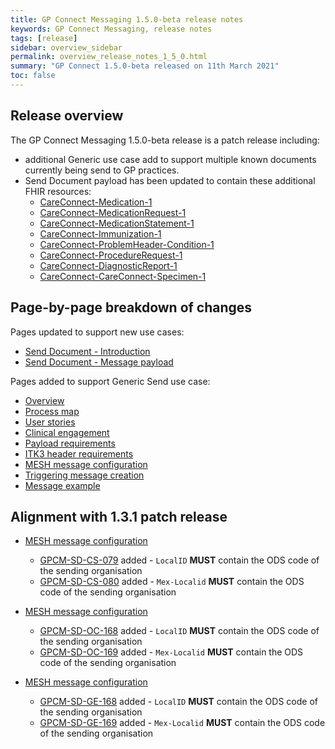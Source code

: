 ```yaml
---
title: GP Connect Messaging 1.5.0-beta release notes
keywords: GP Connect Messaging, release notes
tags: [release]
sidebar: overview_sidebar
permalink: overview_release_notes_1_5_0.html
summary: "GP Connect 1.5.0-beta released on 11th March 2021"
toc: false
---
```


## Release overview ##

The GP Connect Messaging 1.5.0-beta release is a patch release including:

- additional Generic use case add to support multiple known documents currently being send to GP practices.
- Send Document payload has been updated to contain these additional FHIR resources:
  - [CareConnect-Medication-1](https://fhir.hl7.org.uk/STU3/StructureDefinition/CareConnect-Medication-1)
  - [CareConnect-MedicationRequest-1](https://fhir.hl7.org.uk/STU3/StructureDefinition/CareConnect-MedicationRequest-1)
  - [CareConnect-MedicationStatement-1](https://fhir.hl7.org.uk/STU3/StructureDefinition/CareConnect-MedicationStatement-1)
  - [CareConnect-Immunization-1](https://fhir.hl7.org.uk/STU3/StructureDefinition/CareConnect-Immunization-1)
  - [CareConnect-ProblemHeader-Condition-1](https://fhir.hl7.org.uk/STU3/StructureDefinition/CareConnect-ProblemHeader-Condition-1)
  - [CareConnect-ProcedureRequest-1](https://fhir.hl7.org.uk/STU3/StructureDefinition/CareConnect-ProcedureRequest-1)
  - [CareConnect-DiagnosticReport-1](https://fhir.hl7.org.uk/STU3/StructureDefinition/CareConnect-DiagnosticReport-1)
  - [CareConnect-CareConnect-Specimen-1](https://fhir.hl7.org.uk/STU3/StructureDefinition/CareConnect-Specimen-1)
 

## Page-by-page breakdown of changes ##

Pages updated to support new use cases:
- [Send Document - Introduction](senddocument.html)
- [Send Document - Message payload](senddocument_payload.html)

Pages added to support Generic Send use case:
- [Overview](senddocument_generic_overview.html)
- [Process map](sendmessage_generic_process.html)
- [User stories](senddocument_generic_userstories.html)
- [Clinical engagement](senddocument_generic_busreq_clinical.html)
- [Payload requirements](senddocument_generic_payload.html)
- [ITK3 header requirements](senddocument_generic_itk3.html)
- [MESH message configuration](senddocument_generic_mesh.html)
- [Triggering message creation](senddocument_generic_trigger.html)
- [Message example](senddocument_generic_example.html)


## Alignment with 1.3.1 patch release ##

- [MESH message configuration](senddocument_fedcon_mesh.html)
  - [GPCM-SD-CS-079](senddocument_fedcon_mesh.html#GPCM-SD-CS-079) added - `LocalID` **MUST** contain the ODS code of the sending organisation
  - [GPCM-SD-CS-080](senddocument_fedcon_mesh.html#GPCM-SD-CS-080) added - `Mex-Localid` **MUST** contain the ODS code of the sending organisation

- [MESH message configuration](senddocument_oc_mesh.html)
  - [GPCM-SD-OC-168](senddocument_oc_mesh.html#GPCM-SD-OC-168) added - `LocalID` **MUST** contain the ODS code of the sending organisation
  - [GPCM-SD-OC-169](senddocument_oc_mesh.html#GPCM-SD-OC-169) added - `Mex-Localid` **MUST** contain the ODS code of the sending organisation 
  
- [MESH message configuration](senddocument_generic_mesh.html)
  - [GPCM-SD-GE-168](senddocument_generic_mesh.html#GPCM-SD-GE-168) added - `LocalID` **MUST** contain the ODS code of the sending organisation
  - [GPCM-SD-GE-169](senddocument_generic_mesh.html#GPCM-SD-GE-169) added - `Mex-Localid` **MUST** contain the ODS code of the sending organisation 